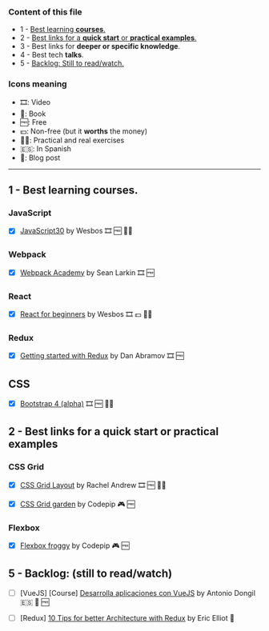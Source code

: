 ### Content of this file

- 1 - [Best learning **courses**.](https://github.com/Totemika/best-learning-resources#1---best-learning-courses-pure-gold-)
- 2 - [Best links for a **quick start** or **practical examples**.](https://github.com/Totemika/best-learning-resources#2-best-links-for-a-quick-start-or-practical-examples)
- 3 - Best links for **deeper or specific knowledge**.
- 4 - Best tech **talks**.
- 5 - [Backlog: Still to read/watch.](https://github.com/Totemika/best-learning-resources#5---backlog-still-to-readwatch)

### Icons meaning

* 🎞: Video
* 📘: Book
* 🆓: Free
* 💵: Non-free (but it **worths** the money)
* 🤹‍♀️: Practical and real exercises
* 🇪🇸: In Spanish
* 📰: Blog post

---


1 - Best learning **courses**.
---

### JavaScript

- [x] [JavaScript30](https://javascript30.com/) by Wesbos 🎞 🆓 🤹‍♀️

### Webpack

- [x] [Webpack Academy](https://webpack.academy/) by Sean Larkin 🎞 🆓

### React

- [x] [React for beginners](https://reactforbeginners.com/) by Wesbos 🎞 💵 🤹‍♀️

### Redux

- [x] [Getting started with Redux](https://egghead.io/courses/getting-started-with-redux) by Dan Abramov 🎞 🆓

## CSS 

- [x] [Bootstrap 4 (alpha)](https://www.youtube.com/playlist?list=PLUoqTnNH-2XyNhhLuYrrmrmV46jVw6RHF) 🎞 🆓 🤹‍♀️

2 - Best links for a **quick start** or **practical examples**
---

### CSS Grid

- [x] [CSS Grid Layout](https://www.youtube.com/watch?v=N5Lt1SLqBmQ) by Rachel Andrew 🎞 🆓 🤹‍♀️

- [x] [CSS Grid garden](http://cssgridgarden.com/) by Codepip 🎮 🆓 

### Flexbox

- [x] [Flexbox froggy](http://www.digitaltrends.com/computing/best-product-key-finders/) by Codepip 🎮 🆓 

5 - Backlog: (still to read/watch)
---

- [ ] [VueJS] [Course] [Desarrolla aplicaciones con VueJS](https://www.gitbook.com/book/jdonsan/desarrolla-aplicaciones-con-vuejs/details) by Antonio Dongil 🇪🇸 📘 🆓

- [ ] [Redux] [10 Tips for better Architecture with Redux](https://medium.com/javascript-scene/10-tips-for-better-redux-architecture-69250425af44) by Eric Elliot 📰


